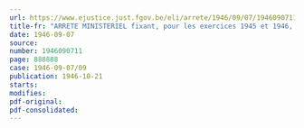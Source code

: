 ```yaml
---
url: https://www.ejustice.just.fgov.be/eli/arrete/1946/09/07/1946090711/justel
title-fr: "ARRETE MINISTERIEL fixant, pour les exercices 1945 et 1946, la contribution provisionnelle à verser au Conseil professionnel du Commerce de gros en Matières premières textiles, en liquidation"
date: 1946-09-07
source:
number: 1946090711
page: 888888
case: 1946-09-07/09
publication: 1946-10-21
starts:
modifies:
pdf-original:
pdf-consolidated:
---
```


